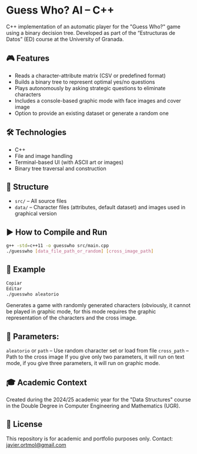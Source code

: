 # Guess Who? AI – C++

C++ implementation of an automatic player for the "Guess Who?" game using a binary decision tree. Developed as part of the “Estructuras de Datos” (ED) course at the University of Granada.

## 🎮 Features

- Reads a character-attribute matrix (CSV or predefined format)
- Builds a binary tree to represent optimal yes/no questions
- Plays autonomously by asking strategic questions to eliminate characters
- Includes a console-based graphic mode with face images and cover image
- Option to provide an existing dataset or generate a random one

## 🛠️ Technologies

- C++
- File and image handling
- Terminal-based UI (with ASCII art or images)
- Binary tree traversal and construction

## 📂 Structure

- `src/` – All source files
- `data/` – Character files (attributes, default dataset) and images used in graphical version

## ▶️ How to Compile and Run

```bash
g++ -std=c++11 -o guesswho src/main.cpp
./guesswho [data_file_path_or_random] [cross_image_path]
```

## 🧪 Example
```bash
Copiar
Editar
./guesswho aleatorio
```
Generates a game with randomly generated characters (obviously, it cannot be played in graphic mode, for this mode requires the graphic representation of the characters and the cross image.

## 📌 Parameters:
`aleatorio` or `path` – Use random character set or load from file
`cross_path` – Path to the cross image
If you give only two parameters, it will run on text mode, if you give three parameters, it will run on graphic mode.

## 🎓 Academic Context
Created during the 2024/25 academic year for the "Data Structures" course in the Double Degree in Computer Engineering and Mathematics (UGR).

## 📜 License
This repository is for academic and portfolio purposes only.
Contact: javier.ortmol@gmail.com
